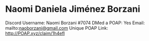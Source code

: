 # Naomi Daniela Jiménez Borzani

Discord Username: Naomi Borzani #7074
DMed a POAP: Yes
Email: mailto:naoborzani@gmail.com
Unique POAP Link: http://POAP.xyz/claim/1h4efl